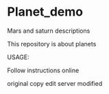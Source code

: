 # Planet_demo
Mars and saturn descriptions

This repository is about planets

USAGE:

Follow instructions online

original copy edit server modified
